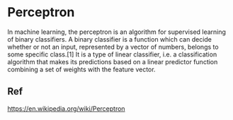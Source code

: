 # Perceptron

In machine learning, the perceptron is an algorithm for supervised learning of binary classifiers. A binary classifier is a function which can decide whether or not an input, represented by a vector of numbers, belongs to some specific class.[1] It is a type of linear classifier, i.e. a classification algorithm that makes its predictions based on a linear predictor function combining a set of weights with the feature vector.



## Ref

https://en.wikipedia.org/wiki/Perceptron